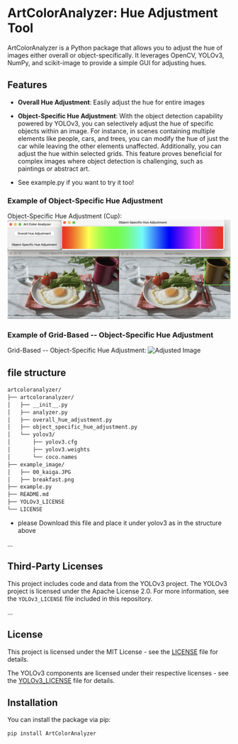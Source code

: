 # ArtColorAnalyzer: Hue Adjustment Tool

ArtColorAnalyzer is a Python package that allows you to adjust the hue of images either overall or object-specifically. It leverages OpenCV, YOLOv3, NumPy, and scikit-image to provide a simple GUI for adjusting hues.

## Features

- **Overall Hue Adjustment**: Easily adjust the hue for entire images
- **Object-Specific Hue Adjustment**: With the object detection capability powered by YOLOv3, you can selectively adjust the hue of specific objects within an image. For instance, in scenes containing multiple elements like people, cars, and trees, you can modify the hue of just the car while leaving the other elements unaffected. Additionally, you can adjust the hue within selected grids. This feature proves beneficial for complex images where object detection is challenging, such as paintings or abstract art.

- See example.py if you want to try it too!

### Example of Object-Specific Hue Adjustment
Object-Specific Hue Adjustment (Cup):
![Adjusted Image](adjusted_image/object_adjusted_image.png)

### Example of Grid-Based -- Object-Specific Hue Adjustment
Grid-Based -- Object-Specific Hue Adjustment:
![Adjusted Image](adjusted_image/grid_adjusted_image.png)

## file structure
```sh
artcoloranalyzer/
├── artcoloranalyzer/
│   ├── __init__.py
│   ├── analyzer.py
│   ├── overall_hue_adjustment.py
│   ├── object_specific_hue_adjustment.py
│   └── yolov3/
│       ├── yolov3.cfg
│       ├── yolov3.weights
│       └── coco.names
├── example_image/
│   ├── 00_kaiga.JPG
│   ├── breakfast.png
├── example.py
├── README.md
├── YOLOv3_LICENSE
└── LICENSE
```

- please Download this file and place it under yolov3 as in the structure above

...

## Third-Party Licenses

This project includes code and data from the YOLOv3 project. The YOLOv3 project is licensed under the Apache License 2.0. For more information, see the `YOLOv3_LICENSE` file included in this repository.

...

## License

This project is licensed under the MIT License - see the [LICENSE](LICENSE) file for details.

The YOLOv3 components are licensed under their respective licenses - see the [YOLOv3_LICENSE](YOLOv3_LICENSE) file for details.


## Installation

You can install the package via pip:

```sh
pip install ArtColorAnalyzer
